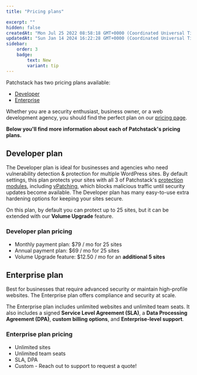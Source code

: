 ```yaml
---
title: "Pricing plans"

excerpt: ""
hidden: false
createdAt: "Mon Jul 25 2022 08:58:18 GMT+0000 (Coordinated Universal Time)"
updatedAt: "Sun Jan 14 2024 16:22:28 GMT+0000 (Coordinated Universal Time)"
sidebar:
    order: 3
    badge:
        text: New
        variant: tip
---
```

Patchstack has two pricing plans available:
- [Developer](https://patchstack.com/pricing/)
- [Enterprise](https://patchstack.com/pricing/)

Whether you are a security enthusiast, business owner, or a web development agency, you should find the perfect plan on our [pricing page](https://patchstack.com/pricing/).

**Below you'll find more information about each of Patchstack's pricing plans.** 

## Developer plan

The Developer plan is ideal for businesses and agencies who need vulnerability detection & protection for multiple WordPress sites. By default settings, this plan protects your sites with all 3 of Patchstack's <a href="/patchstack-app/protection/patchstack-modules/" target="_blank">protection modules</a>, including <a href="https://patchstack.com/articles/virtual-patching" target="_blank">vPatching</a>, which blocks malicious traffic until security updates become available. The Developer plan has many easy-to-use extra hardening options for keeping your sites secure.  

On this plan, by default you can protect up to 25 sites, but it can be extended with our **Volume Upgrade** feature.

### Developer plan pricing
* Monthly payment plan: $79 / mo for 25 sites  
* Annual payment plan: $69 / mo for 25 sites  
* Volume Upgrade feature: $12.50 / mo for an **additional 5 sites**

## Enterprise plan

Best for businesses that require advanced security or maintain high-profile websites. The Enterprise plan offers compliance and security at scale.

The Enterprise plan includes unlimited websites and unlimited team seats. It also includes a signed **Service Level Agreement (SLA)**, a **Data Processing Agreement (DPA)**, **custom billing options**, and **Enterprise-level support**.


### Enterprise plan pricing
- Unlimited sites
- Unlimited team seats
- SLA, DPA
- Custom - Reach out to support to request a quote!

